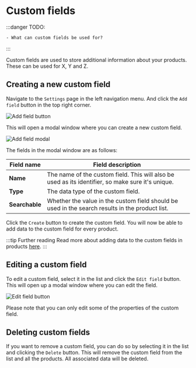 # Custom fields

:::danger TODO:

    - What can custom fields be used for?

:::

Custom fields are used to store additional information about your products. These can be used for X, Y and Z.

## Creating a new custom field

Navigate to the `Settings` page in the left navigation menu. And click the `Add field` button in the top right corner.

![Add field button](/images/placeholder.png)

This will open a modal window where you can create a new custom field.

![Add field modal](/images/placeholder.png)

The fields in the modal window are as follows:

| Field name     | Field description                                                                                 |
| -------------- | ------------------------------------------------------------------------------------------------- |
| **Name**       | The name of the custom field. This will also be used as its identifier, so make sure it's unique. |
| **Type**       | The data type of the custom field.                                                                |
| **Searchable** | Whether the value in the custom field should be used in the search results in the product list.   |

Click the `Create` button to create the custom field. You will now be able to add data to the custom field for every product.

:::tip Further reading
Read more about adding data to the custom fields in products [here](/documentation/product/creating-a-product#custom-fields).
:::

## Editing a custom field

To edit a custom field, select it in the list and click the `Edit field` button. This will open up a modal window where you can edit the field.

![Edit field button](/images/placeholder.png)

Please note that you can only edit some of the properties of the custom field.

## Deleting custom fields

If you want to remove a custom field, you can do so by selecting it in the list and clicking the `Delete` button. This will remove the custom field from the list and all the products. All associated data will be deleted.
